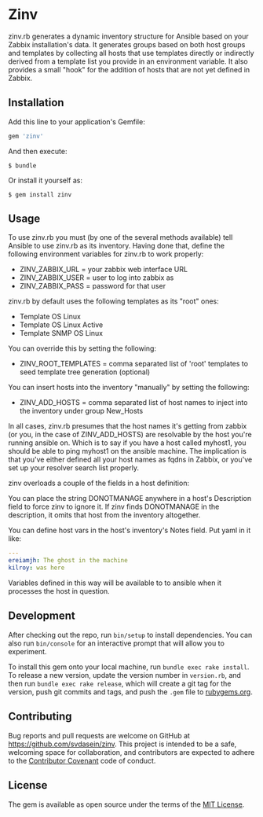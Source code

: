 # Zinv

zinv.rb generates a dynamic inventory structure for Ansible based on your Zabbix installation's data.  It generates groups based on both host groups and templates by collecting all hosts that use templates directly or indirectly derived from a template list you provide in an environment variable.  It also provides a small "hook" for the addition of hosts that are not yet defined in Zabbix.

## Installation

Add this line to your application's Gemfile:

```ruby
gem 'zinv'
```

And then execute:

    $ bundle

Or install it yourself as:

    $ gem install zinv

## Usage

To use zinv.rb you must (by one of the several methods available) tell Ansible to use zinv.rb as its inventory.   Having done that, define the following environment variables for zinv.rb to work properly:

* ZINV_ZABBIX_URL = your zabbix web interface URL
* ZINV_ZABBIX_USER = user to log into zabbix as
* ZINV_ZABBIX_PASS = password for that user


zinv.rb by default uses the following templates as its "root" ones:

* Template OS Linux
* Template OS Linux Active
* Template SNMP OS Linux

You can override this by setting the following:

* ZINV_ROOT_TEMPLATES = comma separated list of 'root' templates to seed template tree generation (optional)

You can insert hosts into the inventory "manually" by setting the following:

* ZINV_ADD_HOSTS = comma separated list of host names to inject into the inventory under group New_Hosts

In all cases, zinv.rb presumes that the host names it's getting from zabbix (or you, in the case of ZINV_ADD_HOSTS) are resolvable by the host you're running ansible on.  Which is to say if you have a host called myhost1, you should be able to ping myhost1 on the ansible machine.  The implication is that you've either defined all your host names as fqdns in Zabbix, or you've set up your resolver search list properly.


zinv overloads a couple of the fields in a host definition:

You can place the string DONOTMANAGE anywhere in a host's Description field to force zinv to ignore it. If zinv finds DONOTMANAGE in the description, it omits that host from the inventory altogether.

You can define host vars in the host's inventory's Notes field.  Put yaml in it like:

```yaml
---
ereiamjh: The ghost in the machine
kilroy: was here
```

Variables defined in this way will be available to to ansible when it processes the host in question.

## Development

After checking out the repo, run `bin/setup` to install dependencies. You can also run `bin/console` for an interactive prompt that will allow you to experiment.

To install this gem onto your local machine, run `bundle exec rake install`. To release a new version, update the version number in `version.rb`, and then run `bundle exec rake release`, which will create a git tag for the version, push git commits and tags, and push the `.gem` file to [rubygems.org](https://rubygems.org).

## Contributing

Bug reports and pull requests are welcome on GitHub at https://github.com/svdasein/zinv. This project is intended to be a safe, welcoming space for collaboration, and contributors are expected to adhere to the [Contributor Covenant](http://contributor-covenant.org) code of conduct.


## License

The gem is available as open source under the terms of the [MIT License](http://opensource.org/licenses/MIT).

